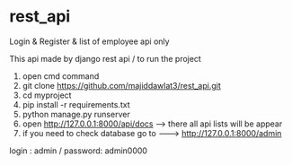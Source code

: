 # rest_api
Login &amp; Register &amp; list of employee  api only


This api made by django rest api
/ to run the project

1. open cmd command
2. git clone https://github.com/majiddawlat3/rest_api.git
3. cd  myproject
4. pip install -r requirements.txt
5. python manage.py runserver
6. open  http://127.0.0.1:8000/api/docs  --> there all api lists will be appear
7. if you need to check database  go to ---> http://127.0.0.1:8000/admin

login : admin / 
password: admin0000
